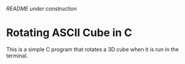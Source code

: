 *README under construction*
# Rotating ASCII Cube in C
This is a simple C program that rotates a 3D cube when it is run in the terminal.
